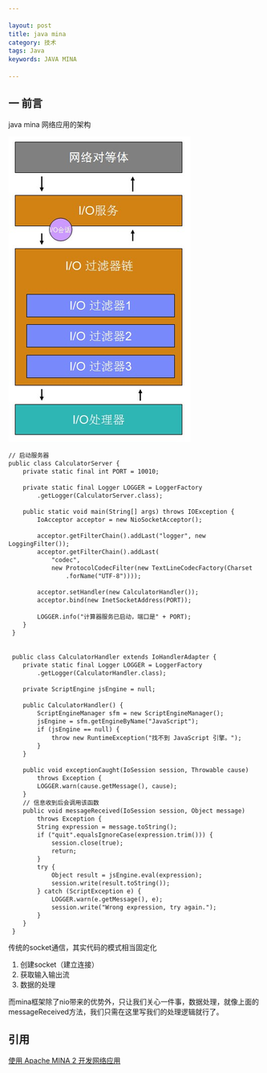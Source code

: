 ```yaml
---

layout: post
title: java mina
category: 技术
tags: Java
keywords: JAVA MINA

---
```


## 一 前言 ##

java mina 网络应用的架构

![Alt text](/public/upload/java/mina-architecture.jpg)

    // 启动服务器
    public class CalculatorServer { 
        private static final int PORT = 10010; 
    
        private static final Logger LOGGER = LoggerFactory 
            .getLogger(CalculatorServer.class); 
    
        public static void main(String[] args) throws IOException { 
            IoAcceptor acceptor = new NioSocketAcceptor(); 
    
            acceptor.getFilterChain().addLast("logger", new LoggingFilter()); 
            acceptor.getFilterChain().addLast( 
                "codec", 
                new ProtocolCodecFilter(new TextLineCodecFactory(Charset 
                    .forName("UTF-8")))); 
    
            acceptor.setHandler(new CalculatorHandler()); 
            acceptor.bind(new InetSocketAddress(PORT)); 
    
            LOGGER.info("计算器服务已启动，端口是" + PORT); 
        } 
     }

    
     public class CalculatorHandler extends IoHandlerAdapter { 
        private static final Logger LOGGER = LoggerFactory 
            .getLogger(CalculatorHandler.class); 
    
        private ScriptEngine jsEngine = null; 
        
        public CalculatorHandler() { 
            ScriptEngineManager sfm = new ScriptEngineManager(); 
            jsEngine = sfm.getEngineByName("JavaScript"); 
            if (jsEngine == null) { 
                throw new RuntimeException("找不到 JavaScript 引擎。"); 
            } 
        } 
    
        public void exceptionCaught(IoSession session, Throwable cause) 
            throws Exception { 
            LOGGER.warn(cause.getMessage(), cause); 
        } 
        // 信息收到后会调用该函数
        public void messageReceived(IoSession session, Object message) 
            throws Exception { 
            String expression = message.toString(); 
            if ("quit".equalsIgnoreCase(expression.trim())) { 
                session.close(true); 
                return; 
            } 
            try { 
                Object result = jsEngine.eval(expression); 
                session.write(result.toString()); 
            } catch (ScriptException e) { 
                LOGGER.warn(e.getMessage(), e); 
                session.write("Wrong expression, try again."); 
            } 
        } 
     }

传统的socket通信，其实代码的模式相当固定化

1. 创建socket（建立连接）
2. 获取输入输出流
3. 数据的处理

而mina框架除了nio带来的优势外，只让我们关心一件事，数据处理，就像上面的messageReceived方法，我们只需在这里写我们的处理逻辑就行了。



## 引用

[使用 Apache MINA 2 开发网络应用][]






[使用 Apache MINA 2 开发网络应用]: https://www.ibm.com/developerworks/cn/java/j-lo-mina2/
